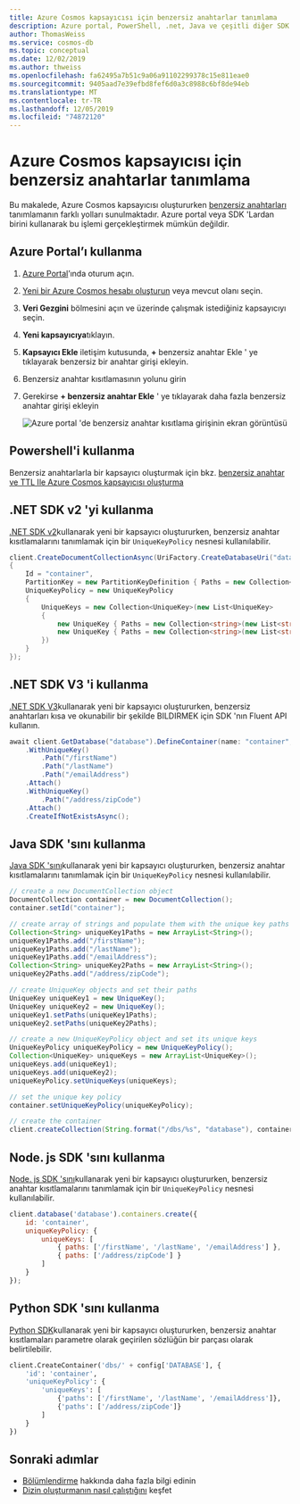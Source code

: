 ```yaml
---
title: Azure Cosmos kapsayıcısı için benzersiz anahtarlar tanımlama
description: Azure portal, PowerShell, .net, Java ve çeşitli diğer SDK 'Ları kullanarak bir Azure Cosmos kapsayıcısı için nasıl benzersiz anahtarlar tanımlanacağını öğrenin.
author: ThomasWeiss
ms.service: cosmos-db
ms.topic: conceptual
ms.date: 12/02/2019
ms.author: thweiss
ms.openlocfilehash: fa62495a7b51c9a06a91102299378c15e811eae0
ms.sourcegitcommit: 9405aad7e39efbd8fef6d0a3c8988c6bf8de94eb
ms.translationtype: MT
ms.contentlocale: tr-TR
ms.lasthandoff: 12/05/2019
ms.locfileid: "74872120"
---
```

# <a name="define-unique-keys-for-an-azure-cosmos-container"></a>Azure Cosmos kapsayıcısı için benzersiz anahtarlar tanımlama

Bu makalede, Azure Cosmos kapsayıcısı oluştururken [benzersiz anahtarları](unique-keys.md) tanımlamanın farklı yolları sunulmaktadır. Azure portal veya SDK 'Lardan birini kullanarak bu işlemi gerçekleştirmek mümkün değildir.

## <a name="use-the-azure-portal"></a>Azure Portal’ı kullanma

1. [Azure Portal](https://portal.azure.com/)’ında oturum açın.

1. [Yeni bir Azure Cosmos hesabı oluşturun](create-sql-api-dotnet.md#create-account) veya mevcut olanı seçin.

1. **Veri Gezgini** bölmesini açın ve üzerinde çalışmak istediğiniz kapsayıcıyı seçin.

1. **Yeni kapsayıcıya**tıklayın.

1. **Kapsayıcı Ekle** iletişim kutusunda, **+** benzersiz anahtar Ekle ' ye tıklayarak benzersiz bir anahtar girişi ekleyin.

1. Benzersiz anahtar kısıtlamasının yolunu girin

1. Gerekirse **+ benzersiz anahtar Ekle** ' ye tıklayarak daha fazla benzersiz anahtar girişi ekleyin

    ![Azure portal 'de benzersiz anahtar kısıtlama girişinin ekran görüntüsü](./media/how-to-define-unique-keys/unique-keys-portal.png)

## <a name="use-powershell"></a>Powershell'i kullanma

Benzersiz anahtarlarla bir kapsayıcı oluşturmak için bkz. [benzersiz anahtar ve TTL Ile Azure Cosmos kapsayıcısı oluşturma](manage-with-powershell.md#create-container-unique-key-ttl)

## <a name="use-the-net-sdk-v2"></a>.NET SDK v2 'yi kullanma

[.NET SDK v2](https://www.nuget.org/packages/Microsoft.Azure.DocumentDB/)kullanarak yeni bir kapsayıcı oluştururken, benzersiz anahtar kısıtlamalarını tanımlamak için bir `UniqueKeyPolicy` nesnesi kullanılabilir.

```csharp
client.CreateDocumentCollectionAsync(UriFactory.CreateDatabaseUri("database"), new DocumentCollection
{
    Id = "container",
    PartitionKey = new PartitionKeyDefinition { Paths = new Collection<string>(new List<string> { "/myPartitionKey" }) },
    UniqueKeyPolicy = new UniqueKeyPolicy
    {
        UniqueKeys = new Collection<UniqueKey>(new List<UniqueKey>
        {
            new UniqueKey { Paths = new Collection<string>(new List<string> { "/firstName", "/lastName", "/emailAddress" }) },
            new UniqueKey { Paths = new Collection<string>(new List<string> { "/address/zipCode" }) }
        })
    }
});
```

## <a name="use-the-net-sdk-v3"></a>.NET SDK V3 'i kullanma

[.NET SDK V3](https://www.nuget.org/packages/Microsoft.Azure.Cosmos/)kullanarak yeni bir kapsayıcı oluştururken, benzersiz anahtarları kısa ve okunabilir bir şekilde BILDIRMEK için SDK 'nın Fluent API kullanın.

```csharp
await client.GetDatabase("database").DefineContainer(name: "container", partitionKeyPath: "/myPartitionKey")
    .WithUniqueKey()
        .Path("/firstName")
        .Path("/lastName")
        .Path("/emailAddress")
    .Attach()
    .WithUniqueKey()
        .Path("/address/zipCode")
    .Attach()
    .CreateIfNotExistsAsync();
```

## <a name="use-the-java-sdk"></a>Java SDK 'sını kullanma

[Java SDK 'sını](https://mvnrepository.com/artifact/com.microsoft.azure/azure-cosmosdb)kullanarak yeni bir kapsayıcı oluştururken, benzersiz anahtar kısıtlamalarını tanımlamak için bir `UniqueKeyPolicy` nesnesi kullanılabilir.

```java
// create a new DocumentCollection object
DocumentCollection container = new DocumentCollection();
container.setId("container");

// create array of strings and populate them with the unique key paths
Collection<String> uniqueKey1Paths = new ArrayList<String>();
uniqueKey1Paths.add("/firstName");
uniqueKey1Paths.add("/lastName");
uniqueKey1Paths.add("/emailAddress");
Collection<String> uniqueKey2Paths = new ArrayList<String>();
uniqueKey2Paths.add("/address/zipCode");

// create UniqueKey objects and set their paths
UniqueKey uniqueKey1 = new UniqueKey();
UniqueKey uniqueKey2 = new UniqueKey();
uniqueKey1.setPaths(uniqueKey1Paths);
uniqueKey2.setPaths(uniqueKey2Paths);

// create a new UniqueKeyPolicy object and set its unique keys
UniqueKeyPolicy uniqueKeyPolicy = new UniqueKeyPolicy();
Collection<UniqueKey> uniqueKeys = new ArrayList<UniqueKey>();
uniqueKeys.add(uniqueKey1);
uniqueKeys.add(uniqueKey2);
uniqueKeyPolicy.setUniqueKeys(uniqueKeys);

// set the unique key policy
container.setUniqueKeyPolicy(uniqueKeyPolicy);

// create the container
client.createCollection(String.format("/dbs/%s", "database"), container, null);
```

## <a name="use-the-nodejs-sdk"></a>Node. js SDK 'sını kullanma

[Node. js SDK 'sını](https://www.npmjs.com/package/@azure/cosmos)kullanarak yeni bir kapsayıcı oluştururken, benzersiz anahtar kısıtlamalarını tanımlamak için bir `UniqueKeyPolicy` nesnesi kullanılabilir.

```javascript
client.database('database').containers.create({
    id: 'container',
    uniqueKeyPolicy: {
        uniqueKeys: [
            { paths: ['/firstName', '/lastName', '/emailAddress'] },
            { paths: ['/address/zipCode'] }
        ]
    }
});
```

## <a name="use-the-python-sdk"></a>Python SDK 'sını kullanma

[Python SDK](https://pypi.org/project/azure-cosmos/)kullanarak yeni bir kapsayıcı oluştururken, benzersiz anahtar kısıtlamaları parametre olarak geçirilen sözlüğün bir parçası olarak belirtilebilir.

```python
client.CreateContainer('dbs/' + config['DATABASE'], {
    'id': 'container',
    'uniqueKeyPolicy': {
        'uniqueKeys': [
            {'paths': ['/firstName', '/lastName', '/emailAddress']},
            {'paths': ['/address/zipCode']}
        ]
    }
})
```

## <a name="next-steps"></a>Sonraki adımlar

- [Bölümlendirme](partition-data.md) hakkında daha fazla bilgi edinin
- [Dizin oluşturmanın nasıl çalıştığını](index-overview.md) keşfet
